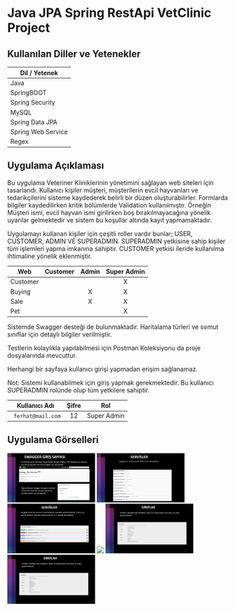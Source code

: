# Java JPA Spring RestApi VetClinic Project

## Kullanılan Diller ve Yetenekler

| Dil / Yetenek|
| ------------- |
| Java       | 
| SpringBOOT    |
| Spring Security    | 
| MySQL        | 
| Spring Data JPA      |
| Spring Web Service   | 
| Regex      | 


## Uygulama Açıklaması
    
Bu uygulama Veteriner Kliniklerinin yönetimini sağlayan web siteleri için tasarlandı. Kullanıcı kişiler müşteri, müşterilerin evcil hayvanları ve tedarikçilerini sisteme
kaydederek belirli bir düzen oluşturabilirler. Formlarda bilgiler kaydedilirken kritik bölümlerde Validation kullanılmıştır. Örneğin Müşteri ismi, evcil hayvan
ismi girilirken boş bırakılmayacağına yönelik uyarılar gelmektedir ve sistem bu koşullar altında kayıt yapmamaktadır.

Uygulamayı kullanan kişiler için çeşitli roller vardır bunlar; USER, CUSTOMER, ADMIN VE SUPERADMIN.
SUPERADMIN yetkisine sahip kişiler tüm işlemleri yapma imkanına sahiptir. CUSTOMER yetkisi ileride kullanılma ihtimaline yönelik eklenmiştir.


| Web| Customer   | Admin | Super Admin |
| ------------- |:-------------:|:-------------:|:-------------:|
| Customer       |   |    |  X  |
| Buying         |   | X  |  X  |
| Sale           |   | X  |  X  |
| Pet            |   |    |  X  |

Sistemde Swagger desteği de bulunmaktadır. Haritalama türleri ve somut sınıflar için detaylı bilgiler verilmiştir.

Testlerin kolaylıkla yapılabilmesi için Postman Koleksiyonu da proje dosyalarında mevcuttur.

Herhangi bir sayfaya kullanıcı girişi yapmadan erişim sağlanamaz.


Not: Sistemi kullanabilmek için giriş yapmak gerekmektedir. Bu kullanıcı SUPERADMIN rolünde olup tüm yetkilere sahiptir.

| Kullanıcı Adı | Şifre   |Rol |
| ------------- |:-------------:|:-------------:|
|   ``` ferhat@mail.com```  | 12   | Super Admin  |



## Uygulama Görselleri

<p>
<a href="https://github.com/FerhatYildirim0/Java-JPA-Spring-RestApi-VetClinic-Project/blob/main/Images/Swagger%20Giri%C5%9F%20Sayfas%C4%B1.png" target="_blank">
<img src="https://github.com/FerhatYildirim0/Java-JPA-Spring-RestApi-VetClinic-Project/blob/main/Images/Swagger%20Giri%C5%9F%20Sayfas%C4%B1.png" width="200" style="max-width:100%;"></a>
  

<a href="https://github.com/FerhatYildirim0/Java-JPA-Spring-RestApi-VetClinic-Project/blob/main/Images/Servisler.png" target="_blank">
<img src="https://github.com/FerhatYildirim0/Java-JPA-Spring-RestApi-VetClinic-Project/blob/main/Images/Servisler.png" width="200" style="max-width:100%;"></a>

<a href="https://github.com/FerhatYildirim0/Java-JPA-Spring-RestApi-VetClinic-Project/blob/main/Images/Servisler%20-%20Mapping.png" target="_blank">
<img src="https://github.com/FerhatYildirim0/Java-JPA-Spring-RestApi-VetClinic-Project/blob/main/Images/Servisler%20-%20Mapping.png" width="200" style="max-width:100%;"></a>
  
  
<a href="https://github.com/FerhatYildirim0/Java-JPA-Spring-RestApi-VetClinic-Project/blob/main/Images/Servisler%20-%20Mapping%20Detay%C4%B1.png" target="_blank">
<img src="https://github.com/FerhatYildirim0/Java-JPA-Spring-RestApi-VetClinic-Project/blob/main/Images/Servisler%20-%20Mapping%20Detay%C4%B1.png" width="200" style="max-width:100%;"></a>
  

  <a href="https://github.com/FerhatYildirim0/Java-JPA-Spring-RestApi-VetClinic-Project/blob/main/Images/S%C4%B1n%C4%B1flar%20-%20Detay.png" target="_blank">
<img src="https://github.com/FerhatYildirim0/Java-JPA-Spring-RestApi-VetClinic-Project/blob/main/Images/S%C4%B1n%C4%B1flar%20-%20Detay.png" width="200" style="max-width:100%;"></a>
  
<a href="https://github.com/FerhatYildirim0/Java-JPA-Spring-RestApi-VetClinic-Project/blob/main/Images/S%C4%B1n%C4%B1flar%20-%20Detay.png" target="_blank">
<img src="https://github.com/FerhatYildirim0/Java-JPA-Spring-RestApi-VetClinic-Project/blob/main/Images/S%C4%B1n%C4%B1flar%20-%20Detay.png" width="200" style="max-width:100%;"></a>
